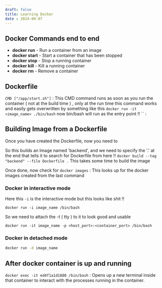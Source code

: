 ```yaml
---
draft: false
title: Learning Docker
date : 2024-09-07
---
```


## Docker Commands end to end 

* **docker run** - Run a container from an image
* **docker start** - Start a container that has been stopped
* **docker stop** - Stop a running container
* **docker kill** - Kill a running container
* **docker rm** - Remove a container    

## Dockerfile 
`CMD ["/app/start.sh"]` :  This CMD command runs as soon as you run the container ( not at the build time ) , only at the run time this command works and easily gets overwritten by something like this `docker run -it <image_name> ./bin/bash` now bin/bash will run as the entry point !! 
`` : 


## Building Image from a Dockerfile
Once you have created the Dockerfile, now you need to  

So this builds an Image named 'backend', and we need to specify the '.' at the end that tells it to search for Dockerfile from here !!
`docker build --tag "backend" --file Dockerfile .`
This takes some time to build the image 

Once done, now check for 
`docker images` : This looks up for the docker images created from the last command    

### Docker in interactive mode

Here this `-i` is the interactive mode but this looks like shit !! 
```
docker run -i image_name /bin/bash
```

So we need to attach the -t ( tty ) to it to look good and usable
```
docker run -it image_name -p <host_port>:<container_port> /bin/bash 
```


### Docker in detached mode

```bash
docker run -d image_name
```

## After docker container is up and running 
`docker exec -it ed4f1a1d1880 /bin/bash` : Opens up a new terminal inside that container to interact with the processes running in the container. 























